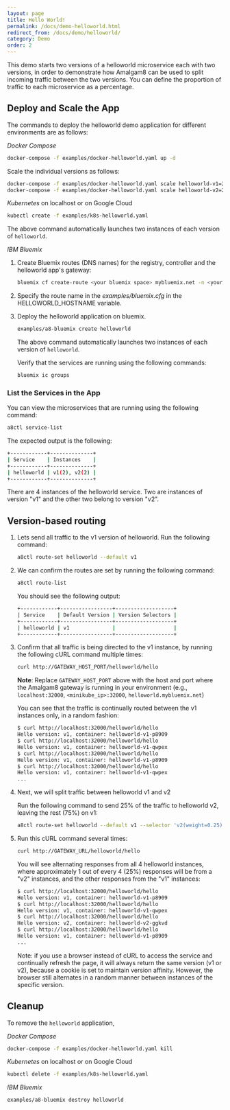 ```yaml
---
layout: page
title: Hello World!
permalink: /docs/demo-helloworld.html
redirect_from: /docs/demo/helloworld/
category: Demo
order: 2
---
```


This demo starts two versions of a helloworld microservice each with two
versions, in order to demonstrate how Amalgam8 can be used to split
incoming traffic between the two versions. You can define the proportion of
traffic to each microservice as a percentage.

## Deploy and Scale the App

The commands to deploy the helloworld demo application for different
environments are as follows:

_Docker Compose_
  
```bash
docker-compose -f examples/docker-helloworld.yaml up -d
```

Scale the individual versions as follows:

```bash
docker-compose -f examples/docker-helloworld.yaml scale helloworld-v1=2
docker-compose -f examples/docker-helloworld.yaml scale helloworld-v2=2
```

_Kubernetes_ on localhost or on Google Cloud

```bash
kubectl create -f examples/k8s-helloworld.yaml
```

The above command automatically launches two instances of each version of
`helloworld`.

_IBM Bluemix_

1. Create Bluemix routes (DNS names) for the registry, controller and the helloworld app's gateway:  

   ```bash
   bluemix cf create-route <your bluemix space> mybluemix.net -n <your helloworld route>
   ```

1. Specify the route name in the _examples/bluemix.cfg_ in the HELLOWORLD_HOSTNAME variable.

1. Deploy the helloworld application on bluemix.

   ```bash
   examples/a8-bluemix create helloworld
   ```

   The above command automatically launches two instances of each version
   of `helloworld`.

   Verify that the services are running using the following commands: 

   ```bash
   bluemix ic groups
   ```

### List the Services in the App

You can view the microservices that are running using the following command:

```bash
a8ctl service-list
```
    
The expected output is the following:

```bash
+------------+--------------+
| Service    | Instances    |
+------------+--------------+
| helloworld | v1(2), v2(2) |
+------------+--------------+
```

There are 4 instances of the helloworld service. Two are instances of
version "v1" and the other two belong to version "v2".

## Version-based routing

1. Lets send all traffic to the v1 version of helloworld. Run the following command:

   ```bash
   a8ctl route-set helloworld --default v1
   ```

1. We can confirm the routes are set by running the following command:

   ```bash
   a8ctl route-list
   ```

   You should see the following output:

   ```bash
   +------------+-----------------+-------------------+
   | Service    | Default Version | Version Selectors |
   +------------+-----------------+-------------------+
   | helloworld | v1              |                   |
   +------------+-----------------+-------------------+
   ```

1. Confirm that all traffic is being directed to the v1 instance, by running the following cURL command multiple times:

   ```bash
   curl http://GATEWAY_HOST_PORT/helloworld/hello
   ```

   **Note**: Replace `GATEWAY_HOST_PORT` above with the host and port where
   the Amalgam8 gateway is running in your environment (e.g., `localhost:32000`,
   `<minikube_ip>:32000`, `helloworld.mybluemix.net`)

   You can see that the traffic is continually routed between the v1 instances only, in a random fashion:

   ```bash
   $ curl http://localhost:32000/helloworld/hello
   Hello version: v1, container: helloworld-v1-p8909
   $ curl http://localhost:32000/helloworld/hello
   Hello version: v1, container: helloworld-v1-qwpex
   $ curl http://localhost:32000/helloworld/hello
   Hello version: v1, container: helloworld-v1-p8909
   $ curl http://localhost:32000/helloworld/hello
   Hello version: v1, container: helloworld-v1-qwpex
   ...
   ```

1. Next, we will split traffic between helloworld v1 and v2

   Run the following command to send 25% of the traffic to helloworld v2, leaving the rest (75%) on v1:
    
   ```bash
   a8ctl route-set helloworld --default v1 --selector 'v2(weight=0.25)'
   ```

1. Run this cURL command several times:

   ```bash
   curl http://GATEWAY_URL/helloworld/hello
   ```

   You will see alternating responses from all 4 helloworld instances, where approximately 1 out of every 4 (25%) responses
   will be from a "v2" instances, and the other responses from the "v1" instances:

   ```bash
   $ curl http://localhost:32000/helloworld/hello
   Hello version: v1, container: helloworld-v1-p8909
   $ curl http://localhost:32000/helloworld/hello
   Hello version: v1, container: helloworld-v1-qwpex
   $ curl http://localhost:32000/helloworld/hello
   Hello version: v2, container: helloworld-v2-ggkvd
   $ curl http://localhost:32000/helloworld/hello
   Hello version: v1, container: helloworld-v1-p8909
   ...
   ```

   Note: if you use a browser instead of cURL to access the service and continually refresh the page, 
   it will always return the same version (v1 or v2), because a cookie is set to maintain version affinity.
   However, the browser still alternates in a random manner between instances of the specific version.

## Cleanup

To remove the `helloworld` application,

_Docker Compose_
  
```bash
docker-compose -f examples/docker-helloworld.yaml kill
```

_Kubernetes_ on localhost or on Google Cloud

```bash
kubectl delete -f examples/k8s-helloworld.yaml
```

_IBM Bluemix_

```bash
examples/a8-bluemix destroy helloworld
```
